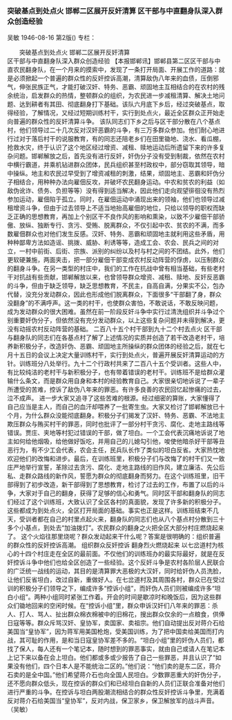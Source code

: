 ### 突破基点到处点火  邯郸二区展开反奸清算  区干部与中直翻身队深入群众创造经验
吴敏
1946-08-16
第2版()
专栏：

　　突破基点到处点火
    邯郸二区展开反奸清算         
    区干部与中直翻身队深入群众创造经验
    【本报邯郸讯】邯郸县第二区区干部与中直农民翻身队，在一个月来的摸索中，发现了一条打开局面、开展工作的道路：就是必须掀起一个普遍的群众性的反奸控诉高潮，清算敌伪八年来的血债，压倒邪气，伸张民族正气，才能打破汉奸、特务、恶霸、顽固地主互相结合的在农村的残余统治，启发群众的热情，整顿群众的组织，为农民进一步减租清算、解决土地问题、达到耕者有其田、彻底翻身打下基础。该队六月底下乡后，经过突破基点，取得经验，了解情况，又经过短期训练村干，实行到处点火，最近全区群众正开始走向普遍的群众性的反奸清算斗争。
    该队同志们下乡之后与区干部分散在八个基点村，他们领导过二十几次反对汉奸恶霸的斗争，有三万多群众参加。他们耐心地进行过对于落后村干的说服教育，有的同志还陪老乡们在田里锄地、浇水、看瓜棚，抢救水灾，终于认识了这个地区经过增资、减租、赎地运动后所遗留下来的许多复杂问题。邯郸解放之后，首先没有进行反奸，奸伪分子没有受到制裁，依然在农村中横行霸道，并乘机钻进群众团体，民兵组织甚至村政权中，部分窃取其领导，暗中操纵。地主和农民过早受到了增资减租的刺激，结果，顽固地主、恶霸和奸伪分子相结合，用种种办法向雇佃反攻，并破坏农民翻身运动。中农和贫农的利益（如敌伪讹诈、债务、负担等等）没有得到适当解决，因此他们走向观望徘徊没有热烈参加运动，雇佃陷于孤立。同时，在雇佃运动中涌现出来的领袖，他们也领导过减租增资斗争，但由于过去领导上不适当地抬高雇佃的地位，只给以领导的职权而缺乏正确的思想教育，再加上个别区干不良作风的影响和熏染，以致不少雇佃干部骄傲、放纵、独断专行、贪污、受贿、脱离群众，不仅引起中农、贫农的不满，而多数雇佃群众也对他们发生反感。汉奸、特务、恶霸和顽固地主就利用这些矛盾，用种种鄙卑方法如造谣、挑拨、威胁、利诱等等，造成工会、农会、民兵之间的对立，一村中前街、后街、宗族、派别的纠纷以及村与村之间的不团结。此外，他们更软硬兼施，两面夹击，把一部分雇佃干部变成农村反动阵营的俘虏，以压制群众的翻身斗争。在另一类型的村庄中，我们的工作在抗战中曾有相当基础，有些老村干对抗战有些贡献，邯郸解放以来，也曾领导群众增资、减租、赎地、反奸反恶霸的斗争，但由于缺乏领导，缺乏思想教育，不民主，自高自满，分果实不公，包办代替，没充分发动群众，因此也形成他们脱离群众，下面很多“干部翻了身，群众没翻身”的不满呼声。这一类的村干，也使群众害怕，不敢说话，不敢反映问题，成为发动群众的很大困难。虽然在前一阶段反奸斗争中实行过清洗组织并斗争过个别重要奸伪分子，但依然没有充分发动群众，以上这些复杂问题并未得到解决，更没有动摇农村反动阵营的基础。
            二百八十五个村干部到九十二个村去点火
    区干部与翻身队的同志们在各基点村了解了上述情况的实质并创造了若干改造老村干，培养新积极分子，改造奸伪、恶霸、顽固地主所操纵的群众团体的经验之后，就在七月十五日的会议上决定大量训练村干，实行到处点火，普遍开展反奸清算运动的方针。训练班分八处举行。九十二个行政村共来了二百八十五个受训者。这些人中，有比较纯洁的老村干与新积极分子，也有带着错误的老村干。训练班不是给群众灌输什么条文，而是群众用自身和本村的经验教育自己。大家很亲切地诉说了一辈子所遭受的苦难，控诉了敌伪八年来的罪恶。有许多良善的农民回忆起惨痛的过去，泣不成声。
    进一步大家又追寻了这些苦难的根源。经过细密的算账，大家懂得了自己应当是主人，而自己的血汗却喂养了一批寄生虫。大家又检讨了邯郸解放已十个月，为什么群众没能彻底翻身。积极分子们揭发了汉奸、特务、恶霸、不法地主欺压群众与贿买村干的罪恶，同时也批评了一部分村干贪污、腐化、走地主路线等错误。贾庄、夹地等村犯过错误的干部，做了坦白。一个工会代表沉痛地诉说了地主如何给他烟吸，给他做好饭吃，并用自己的儿媳勾引他，唆使他暗杀好干部等丑恶行为，有不少工会代表，农会主任，民兵队长作了类似的坦白反省。大家热忱地欢迎他们的改悔和进步。最后，在训练班里，积极分子们与改悔了的村干们又一致庄严地举行宣誓，革除过去贪污、腐化、走地主路线的旧作风，建立廉洁、先公后私、走群众路线的新作风，誓愿为群众的彻底翻身而努力。在这个训练班里，旧干部得到了初步改造，新干部得到了思想教育，检讨了过去的工作，布置了以后的斗争，大家对于自己的翻身，获得了足够的信心和勇气。同时区干部和翻身队的同志们经过了这个训练班，大致认识了全区各村的真面貌，发现了许多新的积极分子。这些都成为到处点火，全区打开局面的基础。事实也正是这样。训练班结束不几天，受训者都在自己的村里点起火来，翻身队的同志们也从八个基点村分散到三十多个小基点，到处去“加油拨灯”。农民群众的翻身之火把全区大部分村庄燃烧起来了。
    这个火焰往那里烧呢？群众发动起来干什么呢？答案是很明确的：组织普遍的群众性的反奸控诉高潮。
            组织群众反奸控诉  翻身烈火燃烧起来
    以七岔道村为核心的十四个村庄走在全区的最前面。不仅他们的训练班办的最实际最好，就是在反奸控诉斗争中他们也给全区创造了一些经验。这个反奸斗争是农村各阶层人民联合的广泛统一战线的运动，其目的是清算罪大恶极的大汉奸，同时给奸伪人员洗脸，让他们反省坦白，改过自新，重做好人。在七岔道村及其周围各村，群众已在受过训的积极分子们领导之下，编成许多“控诉小组”，而奸伪人员们则被编成许多“坦白小组”。两种小组同时紧张工作着。开会的时间是歇凉时和晚饭后，因为这些群众们锄地回来的空闲时候。在“控诉小组”里，群众申诉汉奸们八年来的罪恶：杀人、打人、骂人、扯出群众棉衣棉被中的旧棉花，搜出群众仅余的一点粮食，供俸日寇等等。群众斥骂汉奸、皇协军，卖国家、卖祖宗。他们自动提出反对蒋介石给美国当“皇协军”，因为蒋军用美国枪炮，受美国训练，为了把中国卖给美国而打内战，其可耻的作用，是和当日寇皇协军差不多的。“坦白小组”里的奸伪人员们，都找了保人，每人还有一个笔记本，随时想到的罪恶事实，就由自己或请人在笔记本上记下来以备在会上坦白。他们都或多或少报告了自己一些罪恶，并且认识了“如果没有他们，四个日本人是不能统治二区的。”他们说：“他们卖的是东二区，蒋介石卖的是全中国。”他们希望蒋介石也向全国人民坦白。少数罪恶重大的奸伪分子，还不愿向群众低头，现在控诉的群众们和已经坦白自新的人员们正联合准备对他们进行严重的斗争。在控诉与坦白两股潮流相结合的群众性反奸控诉斗争里，充满着反对蒋介石给美国当“皇协军”，反对内战，保卫家乡，保卫解放军的战斗声音。
                                                        （吴敏）
